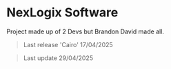 # NexLogix Software
Project made up of 2 Devs but Brandon David made all.

> Last release 'Cairo' 17/04/2025

> Last update 29/04/2025
